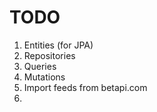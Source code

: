 # TODO

1. Entities (for JPA)
2. Repositories
3. Queries
4. Mutations
5. Import feeds from betapi.com
6. 